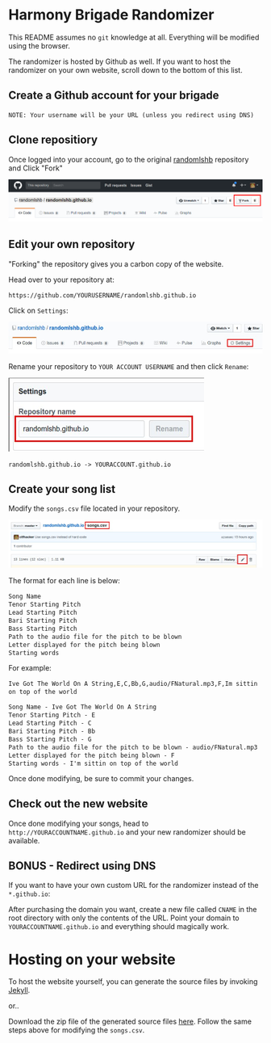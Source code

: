 # Harmony Brigade Randomizer

This README assumes no `git` knowledge at all. Everything will be modified using the browser.

The randomizer is hosted by Github as well. If you want to host the randomizer on your own website, scroll down to the bottom of this list.


## Create a Github account for your brigade

```
NOTE: Your username will be your URL (unless you redirect using DNS)
```

## Clone repositiory

Once logged into your account, go to the original [randomlshb](https://github.com/randomlshb/randomlshb.github.io) repository and Click "Fork"

![image](./readmepics/fork.jpg)

## Edit your own repository

"Forking" the repository gives you a carbon copy of the website.

Head over to your repository at:

```
https://github.com/YOURUSERNAME/randomlshb.github.io
```

Click on `Settings`:

![image2](./readmepics/settings.jpg)

Rename your repository to `YOUR ACCOUNT USERNAME` and then click `Rename`:

![image3](./readmepics/rename.jpg)

```
randomlshb.github.io -> YOURACCOUNT.github.io
```

## Create your song list

Modify the `songs.csv` file located in your repository.

![image4](./readmepics/edit.jpg)

The format for each line is below:

```
Song Name
Tenor Starting Pitch
Lead Starting Pitch
Bari Starting Pitch
Bass Starting Pitch
Path to the audio file for the pitch to be blown
Letter displayed for the pitch being blown
Starting words
```

For example:
```
Ive Got The World On A String,E,C,Bb,G,audio/FNatural.mp3,F,Im sittin on top of the world
```

```
Song Name - Ive Got The World On A String
Tenor Starting Pitch - E
Lead Starting Pitch - C
Bari Starting Pitch - Bb
Bass Starting Pitch - G
Path to the audio file for the pitch to be blown - audio/FNatural.mp3
Letter displayed for the pitch being blown - F
Starting words - I'm sittin on top of the world
```

Once done modifying, be sure to commit your changes.

## Check out the new website

Once done modifying your songs, head to `http://YOURACCOUNTNAME.github.io` and your new randomizer should be available.

## BONUS - Redirect using DNS

If you want to have your own custom URL for the randomizer instead of the `*.github.io`:

After purchasing the domain you want, create a new file called `CNAME` in the root directory with only the contents of the URL. Point your domain to `YOURACCOUNTNAME.github.io` and everything should magically work.

# Hosting on your website

To host the website yourself, you can generate the source files by invoking [Jekyll](https://jekyllrb.com/).

or..

Download the zip file of the generated source files [here](https://github.com/randomlshb/randomlshb-source/archive/master.zip). Follow the same steps above for modifying the `songs.csv`.

